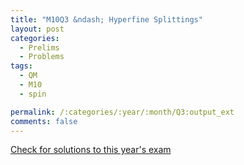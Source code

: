 ```yaml
---
title: "M10Q3 &ndash; Hyperfine Splittings"
layout: post
categories:
  - Prelims
  - Problems
tags:
  - QM
  - M10
  - spin

permalink: /:categories/:year/:month/Q3:output_ext
comments: false
---
```

<object data="2010M3Q.pdf" type="application/pdf" width="100%" height="500"></object>
<div class="message"><a href='https://princetonprelim.com/prelim/25/'>Check for solutions to this year's exam</a></div>